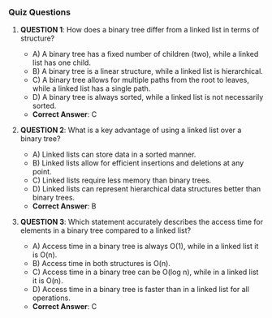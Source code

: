 ### Quiz Questions ###

1. **QUESTION 1**: How does a binary tree differ from a linked list in terms of structure?
   - A) A binary tree has a fixed number of children (two), while a linked list has one child.
   - B) A binary tree is a linear structure, while a linked list is hierarchical.
   - C) A binary tree allows for multiple paths from the root to leaves, while a linked list has a single path.
   - D) A binary tree is always sorted, while a linked list is not necessarily sorted.
   - **Correct Answer**: C

2. **QUESTION 2**: What is a key advantage of using a linked list over a binary tree?
   - A) Linked lists can store data in a sorted manner.
   - B) Linked lists allow for efficient insertions and deletions at any point.
   - C) Linked lists require less memory than binary trees.
   - D) Linked lists can represent hierarchical data structures better than binary trees.
   - **Correct Answer**: B

3. **QUESTION 3**: Which statement accurately describes the access time for elements in a binary tree compared to a linked list?
   - A) Access time in a binary tree is always O(1), while in a linked list it is O(n).
   - B) Access time in both structures is O(n).
   - C) Access time in a binary tree can be O(log n), while in a linked list it is O(n).
   - D) Access time in a binary tree is faster than in a linked list for all operations.
   - **Correct Answer**: C